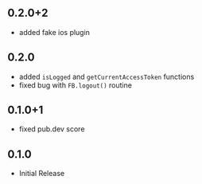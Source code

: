 ## 0.2.0+2
* added fake ios plugin

## 0.2.0
* added `isLogged` and `getCurrentAccessToken` functions
* fixed bug with `FB.logout()` routine

## 0.1.0+1
* fixed pub.dev score

## 0.1.0

* Initial Release
